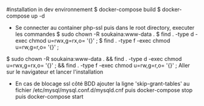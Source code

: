 
#installation in dev environnement 
$ docker-compose build
$ docker-compose up -d

- Se connecter au container php-ssl puis dans le root directory, executer les commandes 
$ sudo chown -R soukaina:www-data .
$ find . -type d -exec chmod u=rwx,g=rx,o= '{}' \;
$ find . -type f -exec chmod u=rw,g=r,o= '{}' \;

$ sudo chown -R soukaina:www-data . && find . -type d -exec chmod u=rwx,g=rx,o= '{}' \; && find . -type f -exec chmod u=rw,g=r,o= '{}' \;
Aller sur le navigateur et lancer l'installation
- En cas de blocage ssl côté BDD
ajouter la ligne 'skip-grant-tables' au fichier /etc/mysql/mysql.conf.d/mysqld.cnf
puis docker-compose stop puis docker-compose start



